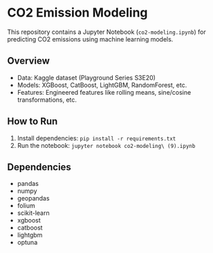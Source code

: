 # CO2 Emission Modeling
This repository contains a Jupyter Notebook (`co2-modeling.ipynb`) for predicting CO2 emissions using machine learning models.

## Overview
- Data: Kaggle dataset (Playground Series S3E20)
- Models: XGBoost, CatBoost, LightGBM, RandomForest, etc.
- Features: Engineered features like rolling means, sine/cosine transformations, etc.

## How to Run
1. Install dependencies: `pip install -r requirements.txt`
2. Run the notebook: `jupyter notebook co2-modeling\ (9).ipynb`

## Dependencies
- pandas
- numpy
- geopandas
- folium
- scikit-learn
- xgboost
- catboost
- lightgbm
- optuna
